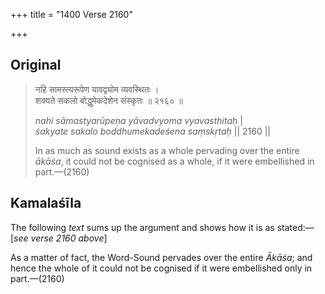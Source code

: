 +++
title = "1400 Verse 2160"

+++
## Original 
>
> नहि सामस्त्यरूपेण यावद्व्योम व्यवस्थितः ।  
> शक्यते सकलो बोद्धुमेकदेशेन संस्कृतः ॥ २१६० ॥ 
>
> *nahi sāmastyarūpeṇa yāvadvyoma vyavasthitaḥ* \|  
> *śakyate sakalo boddhumekadeśena saṃskṛtaḥ* \|\| 2160 \|\| 
>
> In as much as sound exists as a whole pervading over the entire *ākāśa*, it could not be cognised as a whole, if it were embellished in part.—(2160)



## Kamalaśīla

The following *text* sums up the argument and shows how it is as stated:—[*see verse 2160 above*]

As a matter of fact, the Word-Sound pervades over the entire *Ākāśa*; and hence the whole of it could not be cognised if it were embellished only in part.—(2160)


